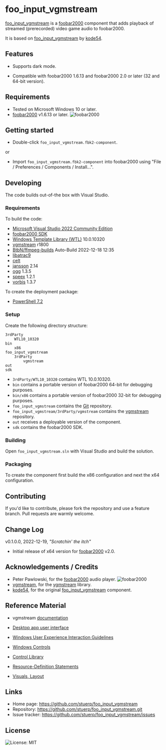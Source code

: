 
# foo_input_vgmstream

[foo_input_vgmstream](https://github.com/stuerp/foo_input_vgmstream/releases) is a [foobar2000](https://www.foobar2000.org/) component that adds playback of streamed (prerecorded) video game audio to foobar2000.

It is based on [foo_input_vgmstream](https://gitlab.com/kode54/foo_input_vgmstream) by [kode54](https://gitlab.com/kode54).

## Features

* Supports dark mode.

* Compatible with foobar2000 1.6.13 and foobar2000 2.0 or later (32 and 64-bit version).

## Requirements

* Tested on Microsoft Windows 10 or later.
* [foobar2000](https://www.foobar2000.org/download) v1.6.13 or later. ![foobar2000](https://www.foobar2000.org/button-small.png)

## Getting started

* Double-click `foo_input_vgmstream.fbk2-component`.

or

* Import `foo_input_vgmstream.fbk2-component` into foobar2000 using "File / Preferences / Components / Install...".

## Developing

The code builds out-of-the box with Visual Studio.

### Requirements

To build the code:

* [Microsoft Visual Studio 2022 Community Edition](https://visualstudio.microsoft.com/downloads/)
* [foobar2000 SDK](https://www.foobar2000.org/SDK)
* [Windows Template Library (WTL)](https://github.com/Win32-WTL/WTL) 10.0.10320
* [vgmstream](https://github.com/vgmstream/vgmstream)  r1800
* [BtbN/ffmpeg-builds](https://github.com/BtbN/FFmpeg-Builds/releases/download/autobuild-2022-12-18-12-35/ffmpeg-N-109430-g7af947c0c0-win64-gpl-shared.zip)  Auto-Build 2022-12-18 12:35
* [libatrac9](https://github.com/Thealexbarney/Libatrac9/)
* [celt](https://gitlab.xiph.org/xiph/celt)
* [jansson](https://github.com/akheron/jansson) 2.14
* [ogg](https://github.com/xiph/ogg/) 1.3.5
* [speex](https://gitlab.xiph.org/xiph/speex/) 1.2.1
* [vorbis](https://github.com/xiph/vorbis/) 1.3.7

To create the deployment package:

* [PowerShell 7.2](https://github.com/PowerShell/PowerShell)

### Setup

Create the following directory structure:

    3rdParty
        WTL10_10320
    bin
        x86
    foo_input_vgmstream
        3rdParty
            vgmstream
    out
    sdk

* `3rdParty/WTL10_10320` contains WTL 10.0.10320.
* `bin` contains a portable version of foobar2000 64-bit for debugging purposes.
* `bin/x86` contains a portable version of foobar2000 32-bit for debugging purposes.
* `foo_input_vgmstream` contains the [Git](https://github.com/stuerp/foo_input_vgmstream) repository.
* `foo_input_vgmstream/3rdParty/vgmstream` contains the [vgmstream](https://github.com/vgmstream/vgmstream.git) repository.
* `out` receives a deployable version of the component.
* `sdk` contains the foobar2000 SDK.

### Building

Open `foo_input_vgmstream.sln` with Visual Studio and build the solution.

### Packaging

To create the component first build the x86 configuration and next the x64 configuration.

## Contributing

If you'd like to contribute, please fork the repository and use a feature
branch. Pull requests are warmly welcome.

## Change Log

v0.1.0.0, 2022-12-19, *"Scratchin' the itch"*

* Initial release of x64 version for [foobar2000](https://www.foobar2000.org/) v2.0.

## Acknowledgements / Credits

* Peter Pawlowski, for the [foobar2000](https://www.foobar2000.org/) audio player. ![foobar2000](https://www.foobar2000.org/button-small.png)
* [vgmstream](https://github.com/vgmstream), for the [vgmstream](https://github.com/vgmstream/vgmstream) library.
* [kode54](https://gitlab.com/kode54), for the original [foo_input_vgmstream](https://gitlab.com/kode54/vgmstream) component.

## Reference Material

* vgmstream [documentation](https://vgmstream.org/)

* [Desktop app user interface](https://learn.microsoft.com/en-us/windows/win32/windows-application-ui-development)
* [Windows User Experience Interaction Guidelines](https://learn.microsoft.com/en-us/windows/win32/uxguide/guidelines)
* [Windows Controls](https://learn.microsoft.com/en-us/windows/win32/controls/window-controls)
* [Control Library](https://learn.microsoft.com/en-us/windows/win32/controls/individual-control-info)
* [Resource-Definition Statements](https://learn.microsoft.com/en-us/windows/win32/menurc/resource-definition-statements)
* [Visuals, Layout](https://learn.microsoft.com/en-us/windows/win32/uxguide/vis-layout)

## Links

* Home page: https://github.com/stuerp/foo_input_vgmstream
* Repository: https://github.com/stuerp/foo_input_vgmstream.git
* Issue tracker: https://github.com/stuerp/foo_input_vgmstream/issues

## License

![License: MIT](https://img.shields.io/badge/license-MIT-yellow.svg)

